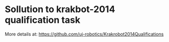 # Sollution to krakbot-2014 qualification task

More details at: https://github.com/uj-robotics/Krakrobot2014Qualifications
